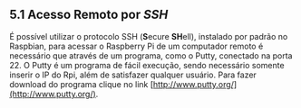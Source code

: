 ## 5.1 Acesso Remoto por _SSH_

É possível utilizar o protocolo SSH (**S**ecure **SH**ell), instalado por padrão no Raspbian, para acessar o Raspberry Pi de um computador remoto é necessário que através de um programa, como o Putty, conectado na porta 22\. O Putty é um programa de fácil execução, sendo necessário somente inserir o IP do Rpi, além de satisfazer qualquer usuário. Para fazer download do programa clique no link [http://www.putty.org/](http://www.putty.org/).
